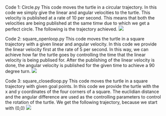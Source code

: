 Code 1: Circle.py
This code moves the turtle in a circular trajectory.
In this code we simply give the linear and angular velocities to the turtle.
This velocity is published at a rate of 10 per second.
This means that both the velocities are being published at the same timw due to which we get a perfect circle.
The following is the trajectory achieved.
![](src/images/circle.png)

Code 2: square_openloop.py
This code moves the turtle in a square trajectory with a given linear and angular velocity.
In this code we provide the linear velocity first at the rate of 5 per second.
In this way, we can achieve how far the turtle goes by controlling the time that the linear velocity is being publised for.
After the publishing of the linear velocity is done, the angular velocity is published for the given time to achieve a 90 degree turn.
![](src/images/openloop.png)

Code 3: square_closedloop.py
This code moves the turtle in a square trajectory with given goal points.
In this code we provide the turtle with the x and y coordinates of the four corners of a square.
The euclidian distance and the angular difference are used as the controlling parameters to control the rotation of the turtle.
We get the following trajectory, because we start with (0,0)
![](src/images/closedloop.png)
